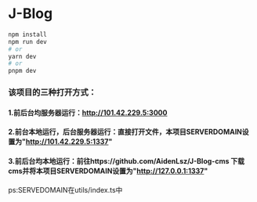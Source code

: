 # J-Blog

```bash
npm install
npm run dev
# or
yarn dev
# or
pnpm dev
```
### 该项目的三种打开方式：
#### 1.前后台均服务器运行：http://101.42.229.5:3000
#### 2.前台本地运行，后台服务器运行：直接打开文件，本项目SERVERDOMAIN设置为"http://101.42.229.5:1337"
#### 3.前后台均本地运行：前往https://github.com/AidenLsz/J-Blog-cms 下载cms并将本项目SERVERDOMAIN设置为"http://127.0.0.1:1337"
ps:SERVEDOMAIN在utils/index.ts中

